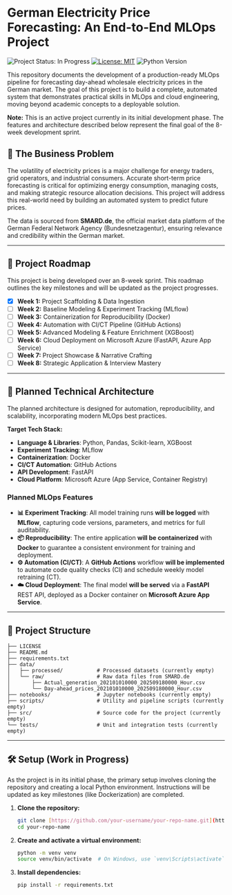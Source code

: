 # German Electricity Price Forecasting: An End-to-End MLOps Project

![Project Status: In Progress](https://img.shields.io/badge/status-in%20progress-blue)
[![License: MIT](https://img.shields.io/badge/License-MIT-yellow.svg)](https://opensource.org/licenses/MIT)
![Python Version](https://img.shields.io/badge/python-3.9-blue.svg)

This repository documents the development of a production-ready MLOps pipeline for forecasting day-ahead wholesale electricity prices in the German market. The goal of this project is to build a complete, automated system that demonstrates practical skills in MLOps and cloud engineering, moving beyond academic concepts to a deployable solution.

**Note:** This is an active project currently in its initial development phase. The features and architecture described below represent the final goal of the 8-week development sprint.

## 🎯 The Business Problem

The volatility of electricity prices is a major challenge for energy traders, grid operators, and industrial consumers. Accurate short-term price forecasting is critical for optimizing energy consumption, managing costs, and making strategic resource allocation decisions. This project will address this real-world need by building an automated system to predict future prices.

The data is sourced from **SMARD.de**, the official market data platform of the German Federal Network Agency (Bundesnetzagentur), ensuring relevance and credibility within the German market.

---

## 🚧 Project Roadmap

This project is being developed over an 8-week sprint. This roadmap outlines the key milestones and will be updated as the project progresses.

* [x] **Week 1:** Project Scaffolding & Data Ingestion
* [ ] **Week 2:** Baseline Modeling & Experiment Tracking (MLflow)
* [ ] **Week 3:** Containerization for Reproducibility (Docker)
* [ ] **Week 4:** Automation with CI/CT Pipeline (GitHub Actions)
* [ ] **Week 5:** Advanced Modeling & Feature Enrichment (XGBoost)
* [ ] **Week 6:** Cloud Deployment on Microsoft Azure (FastAPI, Azure App Service)
* [ ] **Week 7:** Project Showcase & Narrative Crafting
* [ ] **Week 8:** Strategic Application & Interview Mastery

---

## 🔧 Planned Technical Architecture

The planned architecture is designed for automation, reproducibility, and scalability, incorporating modern MLOps best practices.

**Target Tech Stack:**

* **Language & Libraries**: Python, Pandas, Scikit-learn, XGBoost
* **Experiment Tracking**: MLflow
* **Containerization**: Docker
* **CI/CT Automation**: GitHub Actions
* **API Development**: FastAPI
* **Cloud Platform**: Microsoft Azure (App Service, Container Registry)

### Planned MLOps Features

* **📊 Experiment Tracking**: All model training runs **will be logged** with **MLflow**, capturing code versions, parameters, and metrics for full auditability.
* **📦 Reproducibility**: The entire application **will be containerized** with **Docker** to guarantee a consistent environment for training and deployment.
* **⚙️ Automation (CI/CT)**: A **GitHub Actions** workflow **will be implemented** to automate code quality checks (CI) and schedule weekly model retraining (CT).
* **☁️ Cloud Deployment**: The final model **will be served** via a **FastAPI** REST API, deployed as a Docker container on **Microsoft Azure App Service**.

---

## 📁 Project Structure

```text
├── LICENSE
├── README.md
├── requirements.txt
├── data/
│   ├── processed/           # Processed datasets (currently empty)
│   └── raw/                 # Raw data files from SMARD.de
│       ├── Actual_generation_202101010000_202509180000_Hour.csv
│       └── Day-ahead_prices_202101010000_202509180000_Hour.csv
├── notebooks/               # Jupyter notebooks (currently empty)
├── scripts/                 # Utility and pipeline scripts (currently empty)
├── src/                     # Source code for the project (currently empty)
└── tests/                   # Unit and integration tests (currently empty)
```

---

## 🛠️ Setup (Work in Progress)

As the project is in its initial phase, the primary setup involves cloning the repository and creating a local Python environment. Instructions will be updated as key milestones (like Dockerization) are completed.

1. **Clone the repository:**

    ```bash
    git clone [https://github.com/your-username/your-repo-name.git](https://github.com/your-username/your-repo-name.git)
    cd your-repo-name
    ```

2. **Create and activate a virtual environment:**

    ```bash
    python -m venv venv
    source venv/bin/activate  # On Windows, use `venv\Scripts\activate`
    ```

3. **Install dependencies:**

    ```bash
    pip install -r requirements.txt
    ```

